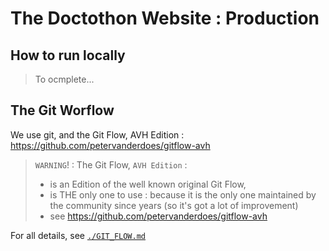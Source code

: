 # The Doctothon Website : Production

## How to run locally

> To ocmplete...

## The Git Worflow

We use git, and the Git Flow, AVH Edition : https://github.com/petervanderdoes/gitflow-avh

> `WARNING`! : The Git Flow, `AVH Edition` :
> * is an Edition of the well known original Git Flow,
> * is THE only one to use : because it is the only one maintained by the community since years (so it's got a lot of improvement)
> * see https://github.com/petervanderdoes/gitflow-avh

For all details, see [`./GIT_FLOW.md`](./GIT_FLOW.md)
